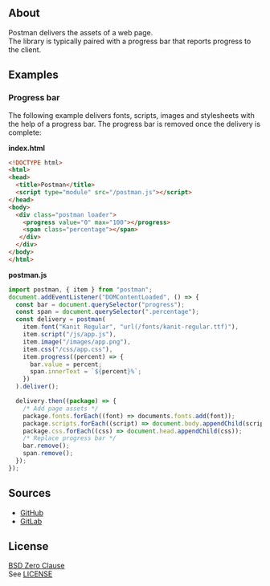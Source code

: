## About

Postman delivers the assets of a web page. <br>
The library is typically paired with a progress
bar that reports progress to the client.

## Examples

### Progress bar

The following example delivers fonts, scripts, images
and stylesheets with the help of a progress bar. The
progress bar is removed once the delivery is complete:

**index.html**

```html
<!DOCTYPE html>
<html>
<head>
  <title>Postman</title>
  <script type="module" src="/postman.js"></script>
</head>
<body>
  <div class="postman loader">
    <progress value="0" max="100"></progress>
    <span class="percentage"></span>
   </div>
  </div>
</body>
</html>
```

**postman.js**

```typescript
import postman, { item } from "postman";
document.addEventListener("DOMContentLoaded", () => {
  const bar = document.querySelector("progress");
  const span = document.querySelector(".percentage");
  const delivery = postman(
    item.font("Kanit Regular", "url(/fonts/kanit-regular.ttf)"),
    item.script("/js/app.js"),
    item.image("/images/app.png"),
    item.css("/css/app.css"),
    item.progress((percent) => {
      bar.value = percent;
      span.innerText = `${percent}%`;
    })
  ).deliver();

  delivery.then((package) => {
    /* Add page assets */
    package.fonts.forEach((font) => documents.fonts.add(font));
    package.scripts.forEach((script) => document.body.appendChild(script));
    package.css.forEach((css) => document.head.appendChild(css));
    /* Replace progress bar */
    bar.remove();
    span.remove();
  });
});
```

## Sources

* [GitHub](https://github.com/0x1eef/postman)
* [GitLab](https://gitlab.com/0x1eef/postman)

## License

[BSD Zero Clause](https://choosealicense.com/licenses/0bsd/)
<br>
See [LICENSE](./LICENSE)


